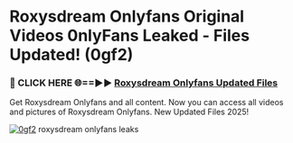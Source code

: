 # Roxysdream Onlyfans Original Videos 0nlyFans Leaked - Files Updated! (0gf2)

<h3>🔴 CLICK HERE 🌐==►► <a href="https://tinyurl.com/2wckxsce" rel="nofollow">Roxysdream Onlyfans Updated Files</a></h3>

Get Roxysdream Onlyfans and all content. Now you can access all videos and pictures of Roxysdream Onlyfans. New Updated Files 2025!

[![0gf2](https://i.imgur.com/AFduVYN.gif)](https://tinyurl.com/2wckxsce)
roxysdream onlyfans leaks